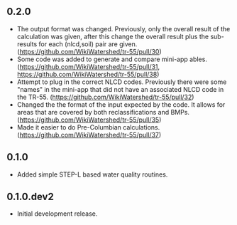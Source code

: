 ## 0.2.0

- The output format was changed. Previously, only the overall result of the calculation was given, after this change the overall result plus the sub-results for each (nlcd,soil) pair are given. (https://github.com/WikiWatershed/tr-55/pull/30)
- Some code was added to generate and compare mini-app ables. (https://github.com/WikiWatershed/tr-55/pull/31, https://github.com/WikiWatershed/tr-55/pull/38)
- Attempt to plug in the correct NLCD codes. Previously there were some "names" in the mini-app that did not have an associated NLCD code in the TR-55. (https://github.com/WikiWatershed/tr-55/pull/32)
- Changed the the format of the input expected by the code. It allows for areas that are covered by both reclassifications and BMPs. (https://github.com/WikiWatershed/tr-55/pull/35)
- Made it easier to do Pre-Columbian calculations. (https://github.com/WikiWatershed/tr-55/pull/37)

## 0.1.0

- Added simple STEP-L based water quality routines.

## 0.1.0.dev2

- Initial development release.
